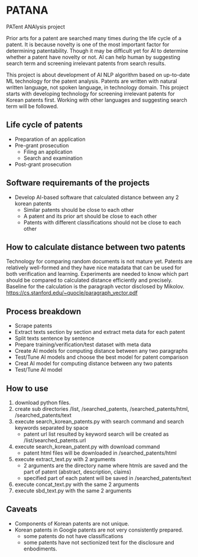 # PATANA
PATent ANAlysis project 

Prior arts for a patent are searched many times during the life cycle of a patent.
It is because novelty is one of the most important factor for determining patentability.
Though it may be difficult yet for AI to determine whether a patent have novelty or not.
AI can help human by suggesting search term and screening irrelevant patents from search results.

This project is about development of AI NLP algorithm based on up-to-date ML technology for the patent analysis.
Patents are written with natural written language, not spoken language, in technology domain.
This project starts with developing technology for screening irrelevant patents for Korean patents first.
Working with other languages and suggesting search term will be followed.

## Life cycle of patents
* Preparation of an application
* Pre-grant prosecution
  * Filing an application
  * Search and examination
* Post-grant prosecution

## Software requiremants of the projects
* Develop AI-based software that calculated distance between any 2 korean patents
  * Similar patents should be close to each other
  * A patent and its prior art should be close to each other
  * Patents with different classifications should not be close to each other

## How to calculate distance between two patents
Technology for comparing random documents is not mature yet.
Patents are relatively well-formed and they have nice matadata that can be used for both verification and learning.
Experiments are needed to know which part should be compared to calculated distance efficiently and precisely.
Baseline for the calculation is the paragraph vector disclosed by Mikolov. https://cs.stanford.edu/~quocle/paragraph_vector.pdf

## Process breakdown
* Scrape patents
* Extract texts section by section and extract meta data for each patent
* Split texts sentence by sentence
* Prepare training/verification/test dataset with meta data
* Create AI models for computing distance between any two paragraphs
* Test/Tune AI models and choose the best model for patent comparison
* Creat AI model for computing distance between any two patents
* Test/Tune AI model

## How to use
1. download python files.
2. create sub directories /list, /searched_patents, /searched_patents/html, /searched_patents/text
3. execute search_korean_patents.py with search command and search keywords separated by space
   * patent url list resulted by keyword search will be created as /list/searched_patents.url
4. execute search_korean_patent.py with download command
   * patent html files will be downloaded in /searched_patents/html
5. execute extract_text.py with 2 arguments
   * 2 arguments are the directory name where htmls are saved and the part of patent (abstract, description, claims)
   * specified part of each patent will be saved in /searched_patents/text
6. execute concat_text.py with the same 2 arguments
7. execute sbd_text.py with the same 2 arguments

## Caveats
* Components of Korean patents are not unique.
* Korean patents in Google patents are not very consistently prepared.
  * some patents do not have classifications
  * some patents have not sectionized text for the disclosure and enbodiments.
